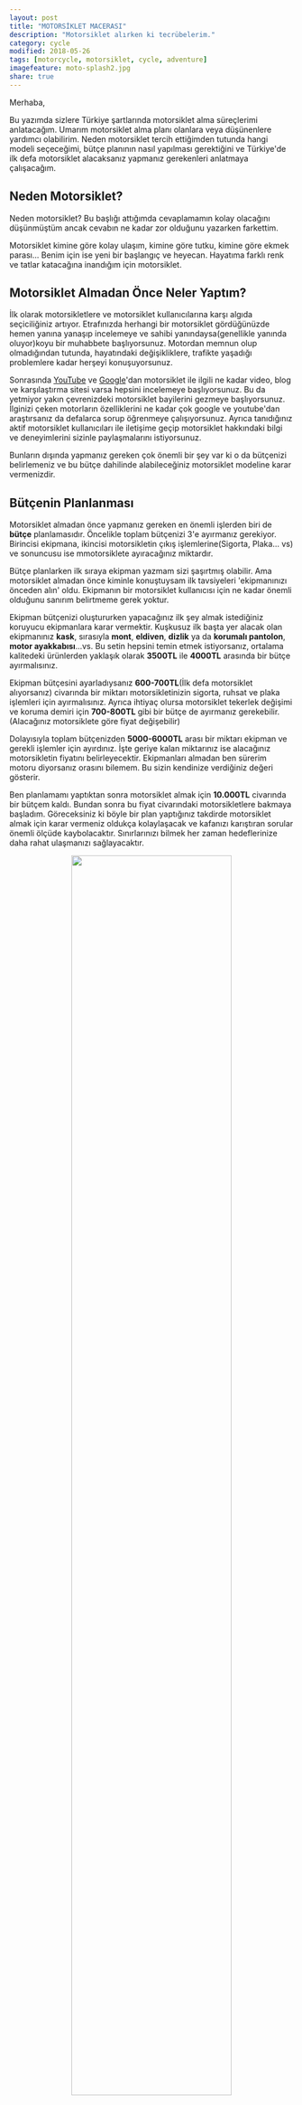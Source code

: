 ```yaml
---
layout: post
title: "MOTORSİKLET MACERASI"
description: "Motorsiklet alırken ki tecrübelerim."
category: cycle
modified: 2018-05-26
tags: [motorcycle, motorsiklet, cycle, adventure]
imagefeature: moto-splash2.jpg
share: true
---
```



Merhaba,

Bu yazımda sizlere Türkiye şartlarında motorsiklet alma süreçlerimi anlatacağım. Umarım motorsiklet alma planı olanlara veya düşünenlere yardımcı olabilirim. Neden motorsiklet tercih ettiğimden tutunda hangi modeli seçeceğimi, bütçe planının nasıl yapılması gerektiğini ve Türkiye'de ilk defa motorsiklet alacaksanız yapmanız gerekenleri anlatmaya çalışacağım.

## Neden Motorsiklet?

Neden motorsiklet? Bu başlığı attığımda cevaplamamın kolay olacağını düşünmüştüm ancak cevabın ne kadar zor olduğunu yazarken farkettim.

Motorsiklet kimine göre kolay ulaşım, kimine göre tutku, kimine göre ekmek parası... Benim için ise yeni bir başlangıç ve heyecan. Hayatıma farklı renk ve tatlar katacağına inandığım için motorsiklet.

## Motorsiklet Almadan Önce Neler Yaptım?

İlk olarak motorsikletlere ve motorsiklet kullanıcılarına karşı algıda seçiciliğiniz artıyor. Etrafınızda herhangi bir motorsiklet gördüğünüzde hemen yanına yanaşıp incelemeye ve sahibi yanındaysa(genellikle yanında oluyor)koyu bir muhabbete başlıyorsunuz. Motordan memnun olup olmadığından tutunda, hayatındaki değişikliklere, trafikte yaşadığı problemlere kadar herşeyi konuşuyorsunuz.

Sonrasında [YouTube](https://www.youtube.com/) ve [Google](https://www.google.com)'dan motorsiklet ile ilgili ne kadar video, blog ve karşılaştırma sitesi varsa hepsini incelemeye başlıyorsunuz. Bu da yetmiyor yakın çevrenizdeki motorsiklet bayilerini gezmeye başlıyorsunuz. İlginizi çeken motorların özelliklerini ne kadar çok google ve youtube'dan araştırsanız da defalarca sorup öğrenmeye çalışıyorsunuz. Ayrıca tanıdığınız aktif motorsiklet kullanıcıları ile iletişime geçip motorsiklet hakkındaki bilgi ve deneyimlerini sizinle paylaşmalarını istiyorsunuz.

Bunların dışında yapmanız gereken çok önemli bir şey var ki o da bütçenizi belirlemeniz ve bu bütçe dahilinde alabileceğiniz motorsiklet modeline karar vermenizdir.

## Bütçenin Planlanması

Motorsiklet almadan önce yapmanız gereken en önemli işlerden biri de **bütçe** planlamasıdır. Öncelikle toplam bütçenizi 3'e ayırmanız gerekiyor. Birincisi ekipmana, ikincisi motorsikletin çıkış işlemlerine(Sigorta, Plaka... vs) ve sonuncusu ise mmotorsiklete ayıracağınız miktardır. 

Bütçe planlarken ilk sıraya ekipman yazmam sizi şaşırtmış olabilir. Ama motorsiklet almadan önce kiminle konuştuysam ilk tavsiyeleri 'ekipmanınızı önceden alın' oldu. Ekipmanın bir motorsiklet kullanıcısı için ne kadar önemli olduğunu sanırım belirtmeme gerek yoktur.

Ekipman bütçenizi oluştururken yapacağınız ilk şey almak istediğiniz koruyucu ekipmanlara karar vermektir. Kuşkusuz ilk başta yer alacak olan ekipmanınız **kask**, sırasıyla **mont**, **eldiven**, **dizlik** ya da **korumalı pantolon**, **motor ayakkabısı**...vs. Bu setin hepsini temin etmek istiyorsanız, ortalama kalitedeki ürünlerden yaklaşık olarak **3500TL** ile **4000TL** arasında bir bütçe ayırmalısınız. 

Ekipman bütçesini ayarladıysanız **600-700TL**(İlk defa motorsiklet alıyorsanız) civarında bir miktarı motorsikletinizin sigorta, ruhsat ve plaka işlemleri için ayırmalısınız. Ayrıca ihtiyaç olursa motorsiklet tekerlek değişimi ve koruma demiri için **700-800TL** gibi bir bütçe de ayırmanız gerekebilir.(Alacağınız motorsiklete göre fiyat değişebilir)

Dolayısıyla toplam bütçenizden **5000-6000TL** arası bir miktarı ekipman ve gerekli işlemler için ayırdınız. İşte geriye kalan miktarınız ise alacağınız motorsikletin fiyatını belirleyecektir. Ekipmanları almadan ben sürerim motoru diyorsanız orasını bilemem. Bu sizin kendinize verdiğiniz değeri gösterir. 

Ben planlamamı yaptıktan sonra motorsiklet almak için **10.000TL** civarında bir bütçem kaldı. Bundan sonra bu fiyat civarındaki motorsikletlere bakmaya başladım. Göreceksiniz ki böyle bir plan yaptığınız takdirde motorsiklet almak için karar vermeniz oldukça kolaylaşacak ve kafanızı karıştıran sorular önemli ölçüde kaybolacaktır. Sınırlarınızı bilmek her zaman hedeflerinize daha rahat ulaşmanızı sağlayacaktır.

<p align="center">
    <img src="{{ site.url }}/images/Cycle/moto_flash2.jpg" width="75%" height="75%">
</p>

## Hangi Motorsiklet Tarzını Kullanabilirim Kararının Verilmesi?

Hangi tarz motorsiklet alacağınıza karar vermenin çok zor bir süreç olduğunu belirtmeliyim. Motorsiklet almadan önce **Chopper/Cruiser** tarzının bana daha uygun olduğunu düşünüyordum ve dolayısıyla araştırmalarımı bu yönde yoğunlaştırmıştım. Çünkü hem konfor hem de görsellik olarak bu tarz motorların daha güzel olduğunu düşünüyordum.  

Buradan hareketle yapmış olduğum araştırmalarda bu tarzda **Amerikan ve Japon**  marka motorsikletlerin oldukça pahalı olduklarını gördüm. Bu ilk motorsikletimdi ve daha da önemlisi bu kadar fazla bütçe ayıramazdım.
Sonuç olarak **Cruiser/Chopper** tarzında;
 * [Hyosung GV250](http://www.hyosungturkiye.com/detay/592/gv-250-n)
 * [Daelim Daystar 250](http://www.daelimtr.com/%C3%BCr%C3%BCnler/3/daystar--abs/)
 * [Regal Raptor Daytona 250](http://www.regalraptor.com.tr/allcat.asp?CatID=121)
 * ikinci el Japon malları ([Suzuki Intruder 250](https://www.sahibinden.com/motosiklet-suzuki-vl-250-intruder)) 
 
 gibi seçenekler listemde yerini aldı. **Suzuki Intruder 250** ikinci el olduğu için fazla yanaşmak istemedim. Açıkçası 2. el Japon motorsikletlerini pek istemiyordum çünkü ilk motorsikletimin sıfır olması benim açımdan önemliydi. 

Sıra geldi belirlediğim modelleri yakından incelemeye. Haftasonu İstanbul'a giderek motorsiklet bayilerini tek tek dolaştım ve Hyosung GV250 modelini almaya karar verdim. Hafta içi işlemleri yapıp bir sonraki hafta alacak şekilde planlamasını yaptım. Bu kararımı kuzenim ile paylaştım, kendisi aktif motorsiklet kullanıcısıdır. Bana en kötü **Japon** malının diğerlerinden daha iyi olacağını söyledi. Kafamda tekrardan soru işaretleri oluşmaya başladı ve aldığım kararı yeniden değerlendirmem gerektiğini anladım. Youtube üzerinden takip ettiğim [Motomania](https://www.youtube.com/channel/UCta2P3cN5kFMbYhQDsPZxhA) kanalı da bu modelin incelemesini yaptı ve bayağı fazla eksi yönlerinden bahsetti. O gün Hyosung GV250 alma kararımdan vazgeçtim ve başımı ağrıtmayacağını düşündüğüm Japon motorsikletlerine bakmaya başladım. Bu kararı verirken aslında Cruiser/Chopper tarzının da dışına çıkmış oldum. Böylece bütçe ve kaliteye göre bir motorsiklet seçim süreci başlamış oldu.


## Motorsiklet Modeline Karar Verilmesi

Araştırmalarım sonucun da piyasada kabul görmüş markalardan [Honda]() ve [Yamaha]() modellerini incelemeye başladım. Motor gücü olarak 250cc ve üzeri motorsikletlerin tecrübem az olduğundan dolayı başlangıç için iyi bir tercih olmayacağını düşündüm. Motor gücünü tecrübe sahibi oldukça arttırmanın daha doğru olacağına inanıyorum. Bu da beni Honda ve Yamaha'nın 125cc ve 150cc'lik motorsikletlerine yöneltti.
Motorsiklet seçeneklerim arasında;
* [Honda CB125R](https://www.honda.com.tr/CB125R)
* [Yamaha YS125](https://www.yamaha-motor.eu/tr/products/motorcycles/urban-mobility/ys125.aspx)
* [Honda CB125F](https://www.honda.com.tr/cb125f)
* [Yamaha YBR125](https://www.yamaha-motor.eu/tr/products/motorcycles/urban-mobility/ybr125.aspx) 

vardı. Bunlardan **Honda CB125R** ilk elenen oldu. Sebebi ise fiyatının bütçemi aşmasıydı. Yamaha YBR125 fiyat olarak ucuz olmasına rağmen teknolojik olarak eski olmasından dolayı tercih etmedim. Geriye kalan iki motorsiklet arasında tercihim Honda [CB125F](https://www.honda.com.tr/cb125f) oldu. Çünkü iki motorsikletin teknik özellikleri hemen hemen aynı olmasına rağmen fiyat performans açısından Honda CB125F daha uygundu. 

## Ekipman Seçimi ve Alım Süreci

Alacağım motorsiklete karar verdikten sonra ilk yaptığım iş ekipmanlarımı tamamlamak oldu. Zaten bütçe planlamamı yaparken ekipmana ayıracağım miktarı belirlemiştim. Geriye hangi marka ekipmanlar alacağıma karar vermem kaldı. Çevremde ki motorsiklet kullanıcılarından aldığım tavsiyeler ve yapmış olduğum internet araştırmaları sonucunda;

* [CMS GTRS 2.0 Karbon Legera Kapalı Motosiklet Kaskı](http://www.motoruma.com/cms-gtrs-20-karbon-legera-kapali-motosiklet-kaski-neon-sari)
* [Five Gloves RS3 Neon Sarı Yazlık Motosiklet Eldiveni](http://www.motoruma.com/five-gloves-rs3-siyah-neon-sari)
* [VENOM DYNAMIC FİLELİ SİYAH-GRİ MONT](http://www.motoruma.com/venom-dynamic-fileli-siyah-gri-xs)
* [PROSEV DİZLİK MAFSALLI](https://urun.n11.com/dizlik/prosev-dizlik-mafsalli-P235912014?cid=604001&gclid=CjwKCAjwi6TYBRAYEiwAOeH7GWeAIKLpvvQIFZKvDZBSJse7qzSDkVTpWQWY4b7jGTkET_HBJyGGFBoCE38QAvD_BwE&gclsrc=aw.ds)
* [AUVRAY K-BLOC 120 ZİNCİR KİLİT 120 CM](https://urun.n11.com/yedek-parca/auvray-k-bloc-120-zincir-kilit-120-cm-P174786756)

alarak ekipman alışverişimi tamamladım. Eksik kalan bir kaç parça ekipmanı da en hızlı şekilde tamamlamaya çalışacağım. Ekipmanları temin ettikten sonra en yakın Honda bayisine gidip **CB125F** için alım süreçlerini başlattım.

## Motorsiklet Alım Süreci

İlk defa motorsiklet alıyorsanız aşağıdaki adımları izleyebilirsiniz.

Öncelikle bayiden motorunuzun satış işlemini gerçekleştiriyorsunuz. Oradan alacağınız evraklar ile gideceğiniz yerler sırasıyla;
* Sigorta Acentası
* Noter
* Şoförler Odası Birliği

dir.

Bayinin size vermiş olduğu evraklar ile ilk önce bir sigorta acentesine giderek **motorsiklet** sigortası yaptırıyorsunuz. Eğer ilk defa yaptırıyorsanız ücret tutarı ortalama **470TL** civarında oluyor.
 
Daha sonra **Noter**e giderek **Plaka** işlemini ve **Ruhsat** işlemini gerçekleştiriyorsunuz. Bir hafta gibi bekleme süresi olmadan anında ruhsatı teslim alabiliyorsunuz. Notere ortalama **137TL** bir ücret ödüyorsunuz. Noterden çıktıktan sonra sigorta acentenize uğrayarak gerçek plakanız üzerine işlem yaptırıyorsunuz. Noterin yakınında ki bir sigorta acentesi tercih etmeniz zaman kazanmak açısından avantajlı olacaktır. 

Noterde işleriniz bittikten sonra oradan aldığınız evraklar ile Şoförler Odası Birliğine giderek  **22TL** ücret karşılığında plakanızı bastırıyorsunuz. 

<p align="center">
    <img src="{{ site.url }}/images/Cycle/mybike.JPG" width="75%" height="75%">
</p>

Bu işlemlerden sonra aldığınız plaka ile bayinize gidip motorunuzu teslim alıp trafiğe rahatlıkla çıkabiliyorsunuz. 

## Sonuç

Sonuç olarak tüm bu sürecin oldukça karmaşık ve yorucu olduğunu söyleyebiliriz. Ancak motorsikletinizi kullanmaya başlandıktan sonra yaşacağınız duygular tüm bu süreci tamamen unutmanızı sağlayacaktır. Hayatınıza yeni renkler katacağı yadsınamaz. Kesinlikle kendinizi daha özgür hissedeceksiniz ve bu da yeni heyecanlar sizi bekliyor demektir... Eğer bu yazıyı sonuna kadar okuyan biriyseniz siz de ya motorsiklet sevdalısısınızdır ya da olacaksınızdır.

Motorsiklet alırken yaşadığım süreçleri ve deneyimlerimi dilim döndüğünce sizlerle paylaşmaya çalıştım. Umarım siz değerli okuyucular için faydalı bir yazı olmuştur. Motorsikletim ile yaşayacaklarımı zaman zaman sizler ile paylaşacağım. Bu yazımı beğendiyseniz ve faydalı bulduysanız beğenip paylaşarak destek olabilirsiniz. 

Bir sonraki yazımızda görüşmek dileği ile.

Tekeriniz düz bassın.


